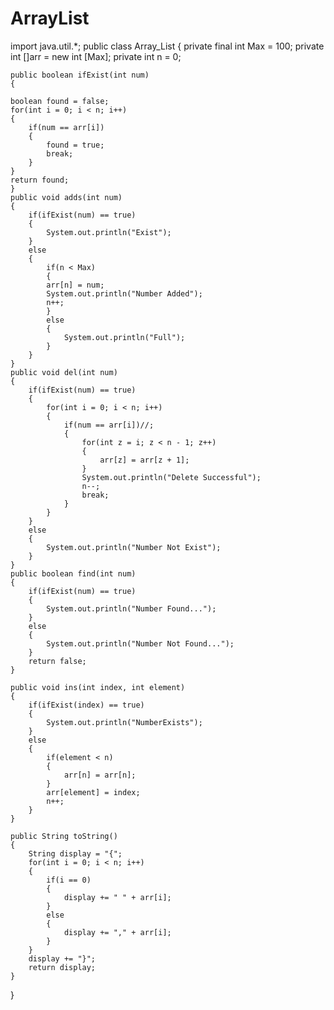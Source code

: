 ArrayList
=========
import java.util.*;
public class Array_List 
{
	private final int Max = 100;
	private int []arr = new int [Max];
	private int n = 0;
	
	public boolean ifExist(int num)
	{
	
	boolean found = false;
	for(int i = 0; i < n; i++)
	{
		if(num == arr[i])
		{
			found = true;
			break;
		}
	}
	return found;
	}
	public void adds(int num)
	{
		if(ifExist(num) == true)
		{
			System.out.println("Exist");
		}
		else
		{
			if(n < Max)
			{
			arr[n] = num;
			System.out.println("Number Added");
			n++;
			}
			else
			{
				System.out.println("Full");
			}
		}
	}
	public void del(int num)
	{
		if(ifExist(num) == true)
		{
			for(int i = 0; i < n; i++)
			{
				if(num == arr[i])//;
				{
					for(int z = i; z < n - 1; z++)
					{
						arr[z] = arr[z + 1];
					}
					System.out.println("Delete Successful");
					n--;
					break;
				}
			}
		}
		else
		{
			System.out.println("Number Not Exist");
		}
	}
	public boolean find(int num)
	{
		if(ifExist(num) == true)
		{
			System.out.println("Number Found...");
		}
		else
		{
			System.out.println("Number Not Found...");
		}
		return false;
	}
	
	public void ins(int index, int element)
	{
		if(ifExist(index) == true)
		{
			System.out.println("NumberExists");
		}
		else
		{
			if(element < n)
			{
				arr[n] = arr[n];
			}
			arr[element] = index;
			n++;
		}
	}
		
	public String toString()
	{
		String display = "{";
		for(int i = 0; i < n; i++)
		{
			if(i == 0)
			{
				display += " " + arr[i];
			}
			else
			{
				display += "," + arr[i];
			}
		}
		display += "}";
		return display;
	}
}
